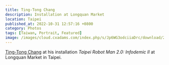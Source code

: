 ```yaml
---
title: Ting-Tong Chang
description: Installation at Longquan Market
location: Taipei
published_at: 2022-10-31 12:57:16 +0800
category: Photos
tags: [Taiwan, Portrait, Featured]
image: /images/cloud.cxadams.com/index.php/s/Jp6WG3odciiaDrc/download/20200923-2004_Taipei_LongquanMarket_L1001284-1.jpg
---
```


[Ting-Tong Chang] at his installation *Taipei Robot Man 2.0:
Infodemic II* at Longquan Market in Taipei.

[Ting-Tong Chang]: https://www.tingtongchang.co.uk/
